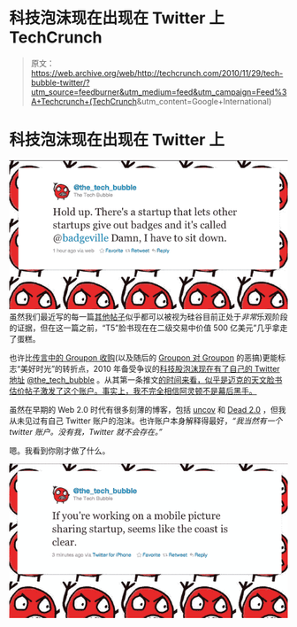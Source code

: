 # 科技泡沫现在出现在 Twitter 上 TechCrunch

> 原文：<https://web.archive.org/web/http://techcrunch.com/2010/11/29/tech-bubble-twitter/?utm_source=feedburner&utm_medium=feed&utm_campaign=Feed%3A+Techcrunch+(TechCrunch>&utm_content=Google+International)

# 科技泡沫现在出现在 Twitter 上

![](img/315f00c7d2f9f8b9a912ba549c2b2f51.png)虽然我们最近写的每一篇[其他帖子](https://web.archive.org/web/20230203005237/https://techcrunch.com/2010/11/09/arms-race/)似乎都可以被视为硅谷目前正处于*非常*乐观阶段的证据，但在这一篇之前，“T5”脸书现在在二级交易中价值 500 亿美元”几乎拿走了蛋糕。

也许比[传言中的 Groupon 收购](https://web.archive.org/web/20230203005237/http://kara.allthingsd.com/20101129/googles-groupon-offer-5-3-billion-with-700-million-earnout/?mod=tweet)(以及随后的 [Groupon 对 Groupon](https://web.archive.org/web/20230203005237/https://techcrunch.com/2010/11/29/google-groupon-goopon/) 的恶搞)更能标志“美好时光”的转折点，2010 年备受争议的[科技股泡沫现在有了自己的 Twitter 地址](https://web.archive.org/web/20230203005237/http://cdixon.posterous.com/bubble-or-bust-nobody-knows-anything) [@the_tech_bubble](https://web.archive.org/web/20230203005237/http://www.twitter.com/the_tech_bubble) 。从其第一条推文[的时间来看，似乎是迈克的天文脸书估价帖子激发了这个账户。事实上，我不完全相信阿灵顿不是幕后黑手。](https://web.archive.org/web/20230203005237/http://twitter.com/#!/the_tech_bubble/status/9459245955153920)

虽然在早期的 Web 2.0 时代有很多刻薄的博客，包括 [uncov](https://web.archive.org/web/20230203005237/http://www.wired.com/epicenter/2008/01/uncov-calls-it/) 和 [Dead 2.0](https://web.archive.org/web/20230203005237/http://web.archive.org/web/20060829205531/http://www.dead20.com/) ，但我从未见过有自己 Twitter 账户的泡沫。也许账户本身解释得最好，*“我当然有一个 twitter 账户。没有我，Twitter 就不会存在。”*

嗯。我看到你刚才做了什么。

![](img/e8a81fa913d790c13a04bc302dd518f8.png)